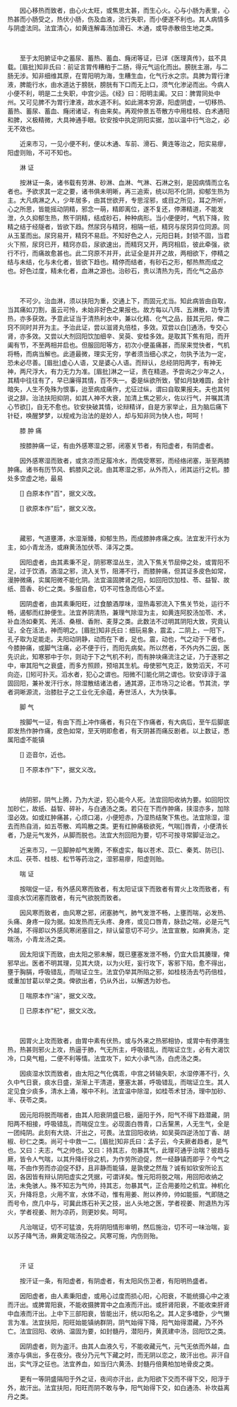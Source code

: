 <!-- { "loadSidebar": true } -->
　　因心移热而致者，由心火太旺，或焦思太甚，而生心火。心与小肠为表里，心热甚而小肠受之，热伏小肠，伤及血液，流行失职，而小便遂不利也。其人病情多与阴虚法同。法宜清心，如黄连解毒汤加滑石、木通，或导赤散倍生地之类。

　　  

　　至于太阳腑证中之蓄尿、蓄热、蓄血、癃闭等证，已详《医理真传》，兹不具载。[眉批]知非氏曰：前证言胃传糟粕于二肠，得元气运化而出。膀胱主溺，与二肠无涉。知非细维其原，在胃阳明为海，生糟生血，化气行水之宗。具脾为胃行津液，脾能行水，由水道达于膀胱，膀胱有下口而无上口，须气化渗泌而出。今病人小便不利，明是二土失职，中宫少运。《经》曰：阳明主阖。又曰：脾胃同处中州。又可见脾不为胃行津液，故水道不利。如此溯本穷源，阳虚阴虚，一切移热、蓄热、蓄尿、蓄血、癃闭诸证，有由来矣。再观仲景五苓散方中用桂枝、白术通阳和脾，义极精微，大具神通手眼。钦安按中执定阴阳实据，加以温中行气治之，必无不效也。

　　近来市习，一见小便不利，便以木通、车前、滑石、黄连等治之，阳实易瘳，阳虚则贻，不可不知也。

　　淋 证

　　按淋证一条，诸书载有劳淋、砂淋、血淋、气淋、石淋之别，是因病情而立名者也。予欲求其一定之要，诸书俱未明晰，再三追索，统以阳不化阴，抑郁生热为主。大凡病淋之人，少年居多，由其世欲开，专思淫邪，或目之所见，耳之所听，心之所思，皆能摇动阴精，邪念一萌，精即离位，遂不复还，停滞精道，不能发泄，久久抑郁生热，熬干阴精，结成砂石，种种病形。当小便便时，气机下降，败精之结于经隧者，皆欲下趋。然尿窍与精窍，相隔一纸，精窍与尿窍异位同源。同从玉茎而出。尿窍易开，精窍不易启。不知好色之人，元阳日耗，封锁不固，当君火下照，尿窍已开，精窍亦启，尿欲速出，而精窍又开，两窍相启，彼此牵强，欲行不行，而痛故愈甚也。此二窍原不并开，此证全是并开之故，两相欲下，停精之结与未结，化与未化者，皆欲下趋也。精停而结者，有砂石之形，郁热熬而成之也。好色过度，精未化者，血淋之源也。治砂石，贵以清热为先，而化气之品亦

　　  

　　不可少。治血淋，须以扶阳为重，交通上下，而固元尤当。知此病皆由自取，当其痛如刀割，虽云可怜，未始非好色之果报也。故方每以八阵、五淋散，功专清热，亦多获效。予意此证当于清热利水中，兼以化精、化气之品，鼓其元阳，俾二窍不同时并开为主。予治此证，尝以滋肾丸倍桂，多效。双尝以白[]通汤，专交心肾，亦多效。又尝以大剂回阳饮加细辛、吴萸、安桂多效。是取其下焦有阳，而开阖有节，不至两相并启也。但服回阳等方，初次小便虽痛甚，而尿来觉快者，气机将畅，而病当解也。此道最微，理实无穷，学者须当细心求之，勿执予法为一定，恐未必尽善。[眉批]虚心人语，又是婆心人语。而辩认，总经阴阳两字，有神无神，两尺浮大，有力无力为准。[眉批]淋之一证，责在精道。予尝询之少年之人，其精中往往有了，早已廉得其情，百不失一。委是纵欲所致，譬如月缺难圆，金针暗失，人生不免殊为恨事，迨至病成痛作，尤征过纵，谓曰自取果报夫。夫也其何说之辞。治法扶阳抑阴，如其人神不大衰，加清上焦之邪火，佐以行气，并嘱其清心节欲[]，自无不愈也。钦安抉破其情，论辩精详，自是方家举止，且为脑后痛下针砭，唤醒梦梦，以规戒为治法的是妙人，却与知非同为快人也，呵呵！

　　膝 肿 痛

　　按膝肿痛一证，有由外感寒湿之邪，闭塞关节者，有阳虚者，有阴虚者。

　　因外感寒湿而致者，或贪凉而足履冷水，而偶受寒邪，而经络闭塞，渐至两膝肿痛。诸书有历节风、鹤膝风之说。由其寒湿之邪，从外而入，闭其运行之机。膝处多空虚之地，最易

　　[] 白原本作"百"，据文义改。

　　[] 欲原本作"后"，据文义改。

　　  

　　藏邪，气道壅滞，水湿渐臻，抑郁生热，而成膝肿疼痛之疾。法宜发汗行水为主，如小青龙汤，或麻黄汤加伏苓、泽泻之类。

　　因阳虚者，由其素秉不足，阴邪寒湿丛生，流入下焦关节屈伸之处，或胃阳不足，过于饮酒，酒湿之邪，流入关节，阻滞不行，而膝肿痛，但其证多皮色如常，漫肿微痛，实属阳微不能化阴。法宜温固脾肾之阳，如回阳饮加桂、苓、益智、故纸、茴香、砂仁之类。多服自愈，切不可性急而信心不坚。

　　因阴虚者，由其素秉阳旺，过食酿酒厚味，湿热毒邪流入下焦关节处，运行不畅，遏郁而红肿便生。法宜养阴清热，兼理气除湿为主，如黄连阿胶汤加苓、术，补血汤如秦芄、羌活、桑根、香附、麦芽之类。此数法不过明其阴阳大致，究竟认证，全在活法，神而明之。[眉批]知非氏曰：细玩易象，震孟，二阴上，一阳下，孔子取为足能走。夫阳动阴静，动而在下者，足也。震，动也，气之动于下者也。今膝肿痛，或脚气注痛，必不便于行，而阳先病矣。所以然者，不外内外二因，医先识此，知寒邪中于尔，则动于下之气机不利，而有肿块痛流注之证，乃于逐邪之中，审其阳气之衰盛，而多方照顾，预培其生机。毋使邪气克正，致势滔天，不可向迩，[]矧可扑灭。滔水者，犯心之谓也。阳微不[]能化阴之谓也。钦安谆谆于温固回阳，兼补发汗行水，除湿散结诸法者，通其源，正市场习之论者。节其流，学者洞晰源流，治膝肚子之工业化无余蕴，寿世活人，大为快事。

　　脚 气

　　按脚气一证，有由下而上冲作痛者，有只在下作痛者，有大病后，至午后脚底即发热作肿作痛，皮色如常，至天明即愈者，有天阴甚而痛反剧者。以上数证，悉属阳虚不能镇

　　[] 迩音尔，近也。

　　[] 不原本作"下"，据文义改。

　　  

　　纳阴邪，阴气上腾，乃为大逆，犯心能今人死。法宜回阳收纳为要。如回阳饮加砂仁，故纸、益智、碎补，与白通汤之类。若只在下而作肿痛，挟湿亦多，加除湿必效。如或红肿痛甚，心烦口渴，小便短赤，乃湿热结聚下焦也。法宜除湿，湿去而热自消，如五苓散、鸡鸣散之类。更有红肿痛极欲死，气喘[]唇青，小便清长者，乃是元气发外，从脚而脱也。法宜大剂回阳为要，切不可按寻常脚证治之。

　　近来市习，一见脚肿却气发腾，不察虚实，每以苍术、苡仁、秦芄、防已[]、木瓜、茯苓、桂枝、松节等药治之，湿邪易瘳，阳虚则贻。

　　喘 证

　　按喘促一证，有外感风寒而致者，有太阳证误下而致者有胃火上攻而致者，有湿痰水饮闭塞而致者，有元气欲脱而致者。

　　因风寒而致者，由风寒之邪，闭塞肺气，肺气发泄不畅，上壅而喘，必发热、头痛、身疼一段为据。如发热而无头疼、身疼，或见口唇青，脉劲之喘，必是元气外越，不得即以外感风寒闭塞目之，辩认留意切不可少。法宜宣散，如麻黄汤，定喘汤，小青龙汤之类。

　　因太阳误下而致，由太阳之邪未解，既已壅塞发泄不畅，仍宜大启其腠理，俾邪早出。医者不明其理，见其大烧，以为火旺，妄行攻下，客邪下陷，愈不得出，壅于胸膈，呼吸错乱，而喘证立生。法宜仍举其所陷之邪，如桂枝汤去芍药倍桂，或重加甘葛以举之类。俾欲出者，仍从外出，以解透为妙也。

　　[] 喘原本作"湍"，据文义改。

　　[] 已原本作"杞"，据文义改。

　　  

　　因胃火上攻而致者，由胃中素有伏热，或与外来之热邪相协，或胃中有停滞生热，热甚则邪火上攻，热逼于肺，气无所主，呼吸错乱，而喘证立生，必有大渴饮冷，口臭气粗，二便不利等情。法宜攻下，如大小承气汤，白虎汤之类。

　　因痰湿水饮而致者，由太阳之气化偶乖，中宫之转输失职，水湿停滞不行，久久中气日衰，痰水日盛，渐渐上干清道，壅塞太甚，呼吸错乱，而喘证立生。其人定见食少痰多，清水上涌，喉中不利。法宜温中除湿，如桂苓术甘汤，理中加砂、半、茯苓之类。

　　因元阳将脱而喘者，由其人阳衰阴盛已极，逼阳于外，阳气不得下趋潜藏，阴阳两不相接，呼吸错乱，而喘促立生。必现面白唇青，口舌黧黑，人无生气，全是一团纯阴。此刻有大烧、汗出之，可畏。法宜回阳收纳，如吴萸四逆汤加丁香、胡椒、砂仁之类。尚可十中救一二。[眉批]知非氏曰：孟子云，今夫厥者趋者，是气也。又曰：夫志，气之帅也。又曰：持其志，勿暴其气，此理可通乎治喘？彼趋与厥，皆令人气喘，以其升降纡徐之机，为作劳所迫促，然一经静镇而即乎？今气之喘，不由作劳而亦迫促不舒，且非静而能镇，是孰使之然哉？诚有如钦安所论五因，各因皆有辩认阴阳虚实之凭据，可谓详矣。惟元阳将脱之喘，用回阳收纳之法，未免骇人。殊不知志为气帅，持其志，勿暴其气，正合用姜险之机宜。神机化灭，升降将息，火用不宣，水体不动，惟有用姜、附以养帅，帅如能振，气即随之而号令，庶几中与，可冀此炼石补天之技，出人头地之医，学者视姜、附退热为泻火，学者视姜、附为凉药，则更妙矣。呵呵。

　　凡治喘证，切不可猛浪，先将阴阳情形审明，然后施治，切不可一味治喘，妄以苏子降气汤，麻黄定喘汤投之。风寒可施，内伤则殆。

　　  

　　汗 证

　　按汗证一条，有阳虚者，有阴虚者，有太阳风伤卫者，有阳明热盛者。

　　因阳虚者，由人素秉阳虚，或用心过度而损心阳，心阳衰，不能统摄心中之液而汗出。或脾胃阳衰，不能收摄脾胃中之血液而汗出。或肝肾阳衰，不能收束肝肾中血液而汗出。上中下三部阳衰，皆能出汗，统以阳名之。其人定多嗜卧，少气懒言为准。法宜扶阳，阳旺始能镇纳群阴，阴气始得下降，阳气始得潜藏，乃不外亡。法宜回阳、收纳、温固为要，如封髓丹，潜阳丹，黄芪建中汤，回阳饮之类。

　　因阴虚者，则为盗汗。由其人血液久亏，不能收藏元气，元气无依而外越，血液亦与俱出，多在夜分。夜分乃元气下藏之时，而无阴以恋之，故汗出也。非汗自出，实气浮之征也。法宜养血，如当归六黄汤、封髓丹倍黄柏加地骨皮之类。

　　更有一等阴盛隔阳于外之证，夜间亦汗出，此为阳欲下交而不得下交，阳浮于外，故汗出。法宜扶阳，阳旺而阴不敢与争，阳气始得下交，如白通汤、补坎益离丹之类。

